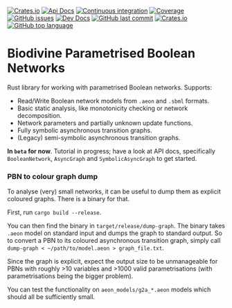 [![Crates.io](https://img.shields.io/crates/v/biodivine-lib-param-bn?style=flat-square)](https://crates.io/crates/biodivine-lib-param-bn)
[![Api Docs](https://img.shields.io/badge/docs-api-yellowgreen?style=flat-square)](https://docs.rs/biodivine-lib-param-bn/)
[![Continuous integration](https://img.shields.io/github/workflow/status/sybila/biodivine-lib-param-bn/build?style=flat-square)](https://github.com/sybila/biodivine-lib-param-bn/actions?query=workflow%3Abuild)
[![Coverage](https://img.shields.io/codecov/c/github/sybila/biodivine-lib-param-bn?style=flat-square)](https://codecov.io/gh/sybila/biodivine-lib-param-bn)
[![GitHub issues](https://img.shields.io/github/issues/sybila/biodivine-lib-param-bn?style=flat-square)](https://github.com/sybila/biodivine-lib-param-bn/issues)
[![Dev Docs](https://img.shields.io/badge/docs-dev-orange?style=flat-square)](https://biodivine.fi.muni.cz/docs/<repository>/v0.1.0-beta.1/)
[![GitHub last commit](https://img.shields.io/github/last-commit/sybila/biodivine-lib-param-bn?style=flat-square)](https://github.com/sybila/biodivine-lib-param-bn/commits/master)
[![Crates.io](https://img.shields.io/crates/l/biodivine-lib-param-bn?style=flat-square)](https://github.com/sybila/<repository>/blob/master/LICENSE)
[![GitHub top language](https://img.shields.io/github/languages/top/sybila/biodivine-lib-param-bn?style=flat-square)](https://github.com/sybila/biodivine-lib-param-bn)

# Biodivine Parametrised Boolean Networks

Rust library for working with parametrised Boolean networks. Supports: 
 - Read/Write Boolean network models from `.aeon` and `.sbml` formats.
 - Basic static analysis, like monotonicity checking or network decomposition.
 - Network parameters and partially unknown update functions.
 - Fully symbolic asynchronous transition graphs.
 - (Legacy) semi-symbolic asynchronous transition graphs.

**In `beta` for now**. Tutorial in progress; have a look at API docs, 
specifically `BooleanNetwork`, `AsyncGraph` and `SymbolicAsyncGraph` to get started.

### PBN to colour graph dump

To analyse (very) small networks, it can be useful to 
dump them as explicit coloured graphs. There is a binary for that.

First, run `cargo build --release`.

You can then find the binary in `target/release/dump-graph`. 
The binary takes `.aeon` model on standard input and dumps
the graph to standard output. So to convert a PBN to its 
coloured asynchronous transition
graph, simply call `dump-graph < ~/path/to/model.aeon > graph_file.txt`.

Since the graph is explicit, expect the output size to be unmanageable
for PBNs with roughly >10 variables and >1000 valid parametrisations 
(with parametrisations being the bigger problem).

You can test the functionality on `aeon_models/g2a_*.aeon` models which
should all be sufficiently small.   